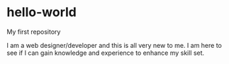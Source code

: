 # hello-world
My first repository

I am a web designer/developer and this is all very new to me.  I am here to see if I can gain knowledge and experience to enhance my skill set.
